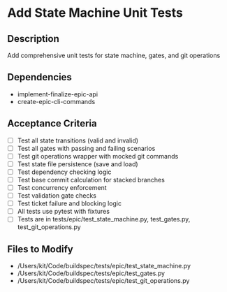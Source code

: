 # Add State Machine Unit Tests

## Description
Add comprehensive unit tests for state machine, gates, and git operations

## Dependencies
- implement-finalize-epic-api
- create-epic-cli-commands

## Acceptance Criteria
- [ ] Test all state transitions (valid and invalid)
- [ ] Test all gates with passing and failing scenarios
- [ ] Test git operations wrapper with mocked git commands
- [ ] Test state file persistence (save and load)
- [ ] Test dependency checking logic
- [ ] Test base commit calculation for stacked branches
- [ ] Test concurrency enforcement
- [ ] Test validation gate checks
- [ ] Test ticket failure and blocking logic
- [ ] All tests use pytest with fixtures
- [ ] Tests are in tests/epic/test_state_machine.py, test_gates.py, test_git_operations.py

## Files to Modify
- /Users/kit/Code/buildspec/tests/epic/test_state_machine.py
- /Users/kit/Code/buildspec/tests/epic/test_gates.py
- /Users/kit/Code/buildspec/tests/epic/test_git_operations.py
